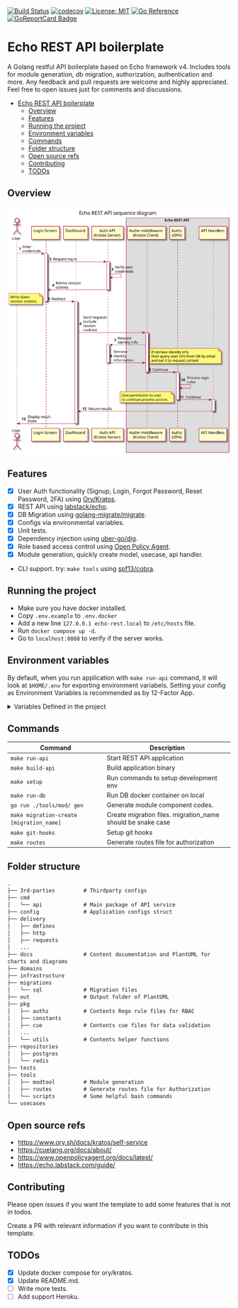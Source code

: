 [![Build Status](https://app.travis-ci.com/dzungtran/echo-rest-api.svg?branch=main)](https://app.travis-ci.com/dzungtran/echo-rest-api)
[![codecov](https://codecov.io/gh/dzungtran/echo-rest-api/branch/main/graph/badge.svg?token=hxaHIVyoBN)](https://codecov.io/gh/dzungtran/echo-rest-api)
[![License: MIT](https://img.shields.io/badge/License-MIT-yellow.svg)](https://github.com/dzungtran/echo-rest-api/blob/master/LICENSE)
[![Go Reference](https://pkg.go.dev/badge/github.com/dzungtran/echo-rest-api.svg)](https://pkg.go.dev/github.com/dzungtran/echo-rest-api)
[![GoReportCard Badge](https://goreportcard.com/badge/github.com/dzungtran/echo-rest-api)](https://goreportcard.com/report/github.com/dzungtran/echo-rest-api)

# Echo REST API boilerplate

A Golang restful API boilerplate based on Echo framework v4. Includes tools for module generation, db migration, authorization, authentication and more.
Any feedback and pull requests are welcome and highly appreciated. Feel free to open issues just for comments and discussions.

<!--toc-->
- [Echo REST API boilerplate](#echo-rest-api-boilerplate)
    * [Overview](#overview)
    * [Features](#features)
    * [Running the project](#running-the-project)
    * [Environment variables](#environment-variables)
    * [Commands](#commands)
    * [Folder structure](#folder-structure)
    * [Open source refs](#open-source-refs)
    * [Contributing](#contributing)
    * [TODOs](#todos)

<!-- tocstop -->

## Overview

![Request processing flow - Sequence Diagram](out/docs/diagrams/overview/request_flow.svg)

## Features

- [x] User Auth functionality (Signup, Login, Forgot Password, Reset Password, 2FA) using [Ory/Kratos](https://github.com/ory/kratos).
- [x] REST API using [labstack/echo](https://github.com/labstack/echo).
- [x] DB Migration using [golang-migrate/migrate](https://github.com/golang-migrate/migrate).
- [x] Configs via environmental variables.
- [x] Unit tests.
- [x] Dependency injection using [uber-go/dig](https://github.com/uber-go/dig).
- [x] Role based access control using [Open Policy Agent](https://github.com/open-policy-agent/opa).
- [x] Module generation, quickly create model, usecase, api handler.
- CLI support. try: `make tools` using [spf13/cobra](https://github.com/spf13/cobra).

## Running the project

- Make sure you have docker installed.
- Copy `.env.example` to `.env.docker`
- Add a new line `127.0.0.1	echo-rest.local` to `/etc/hosts` file.
- Run `docker compose up -d`.
- Go to `localhost:8088` to verify if the server works.

## Environment variables

By default, when you run application with `make run-api` command, it will look at `$HOME/.env` for exporting environment variabels.
Setting your config as Environment Variables is recommended as by 12-Factor App.

<details>
    <summary>Variables Defined in the project </summary>

| Name                   | Type    | Description                                                      | Example value                                 |
|------------------------|---------|------------------------------------------------------------------|-----------------------------------------------|
| DATABASE_URL           | string  | Data source URL for main DB                                      | postgres://world:hello@postgres/echo_rest_api |
| KRATOS_API_ENDPOINT    | string  | Public endpoint of Kratos                                        | http://kratos:4433/                           |
| KRATOS_WEBHOOK_API_KEY | string  | Api key for Kratos integration                                   | very-very-very-secure-api-key                 |
| PORT                   | integer | Http port (accepts also port number only for heroku compability) | 8088                                          |
| AUTO_MIGRATE           | boolean | Enable run migration every time the application starts           | true                                          |
| ENV                    | string  | Environment name                                                 | development                                   |
| REDIS_URL              | string  | Optional                                                         | redis://redis:6379                            |

</details>

## Commands

| Command                                  | Description                                                 |
|------------------------------------------|-------------------------------------------------------------|
| `make run-api`                           | Start REST API application                                  |
| `make build-api`                         | Build application binary                                    |
| `make setup`                             | Run commands to setup development env                       |
| `make run-db`                            | Run DB docker container on local                            |
| `go run ./tools/mod/ gen`                | Generate module component codes.                            |
| `make migration-create [migration_name]` | Create migration files. migration_name should be snake case |
| `make git-hooks`                         | Setup git hooks                                             |
| `make routes`                            | Generate routes file for authorization                      |

## Folder structure

```
.
├── 3rd-parties         # Thirdparty configs
├── cmd
│   └── api             # Main package of API service
├── config              # Application configs struct
├── delivery
│   ├── defines
│   ├── http
│   ├── requests
│   ...        
├── docs                # Content documentation and PlantUML for charts and diagrams
├── domains
├── infrastructure
├── migrations
│   └── sql             # Migration files
├── out                 # Output folder of PlantUML
├── pkg
│   ├── authz           # Contents Rego rule files for RBAC
│   ├── constants
│   ├── cue             # Contents cue files for data validation
│   ...
│   └── utils           # Contents helper functions
├── repositories
│   ├── postgres
│   └── redis
├── tests
├── tools
│   ├── modtool         # Module generation
│   ├── routes          # Generate routes file for Authorization
│   └── scripts         # Some helpful bash commands
└── usecases
```

## Open source refs
- https://www.ory.sh/docs/kratos/self-service
- https://cuelang.org/docs/about/
- https://www.openpolicyagent.org/docs/latest/
- https://echo.labstack.com/guide/


## Contributing

Please open issues if you want the template to add some features that is not in todos.

Create a PR with relevant information if you want to contribute in this template.

## TODOs

- [x] Update docker compose for ory/kratos.
- [x] Update README.md.
- [ ] Write more tests.
- [ ] Add support Heroku.
